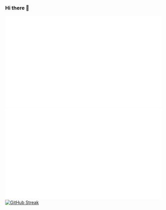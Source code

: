 ### Hi there 👋

<!--
**jarekkopaczewski/jarekkopaczewski** is a ✨ _special_ ✨ repository because its `README.md` (this file) appears on your GitHub profile.

Here are some ideas to get you started:

- 🔭 I’m currently working on ...
- 🌱 I’m currently learning ...
- 👯 I’m looking to collaborate on ...
- 🤔 I’m looking for help with ...
- 💬 Ask me about ...
- 📫 How to reach me: ...
- 😄 Pronouns: ...
- ⚡ Fun fact: ...
-->

![Lang](https://github.com/jarekkopaczewski/Stats/blob/b7795ff3437e5a117756a7baafb35f9788211a18/generated/languages.svg) 
![Stats](https://github.com/jarekkopaczewski/Stats/blob/877cf0b79ccb616197db9c01b02ddc2b3fa1d228/generated/overview.svg)
[![GitHub Streak](http://github-readme-streak-stats.herokuapp.com?user=jarekkopaczewski&theme=dark&border=444444)](https://git.io/streak-stats)

